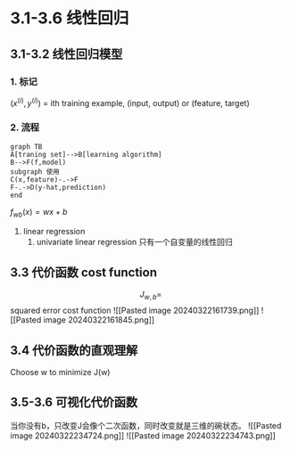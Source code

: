 # 3.1-3.6 线性回归
## 3.1-3.2 线性回归模型
### 1. 标记
$(x^{(i)},y^{(i)})$ = ith training example, (input, output) or (feature, target)
### 2. 流程
```mermaid
graph TB
A[traning set]-->B[learning algorithm]
B-->F(f,model)
subgraph 使用
C(x,feature)-.->F
F-.->D(y-hat,prediction)
end
```

$f_{wb}(x)=wx+b$
1. linear regression
	1. univariate linear regression 只有一个自变量的线性回归
## 3.3 代价函数 cost function
$$J_{w,b}=$$
squared error cost function
![[Pasted image 20240322161739.png]]
![[Pasted image 20240322161845.png]]
## 3.4 代价函数的直观理解
Choose w to minimize J(w)
## 3.5-3.6 可视化代价函数
当你没有b，只改变J会像个二次函数，同时改变就是三维的碗状态。
![[Pasted image 20240322234724.png]]
![[Pasted image 20240322234743.png]]
